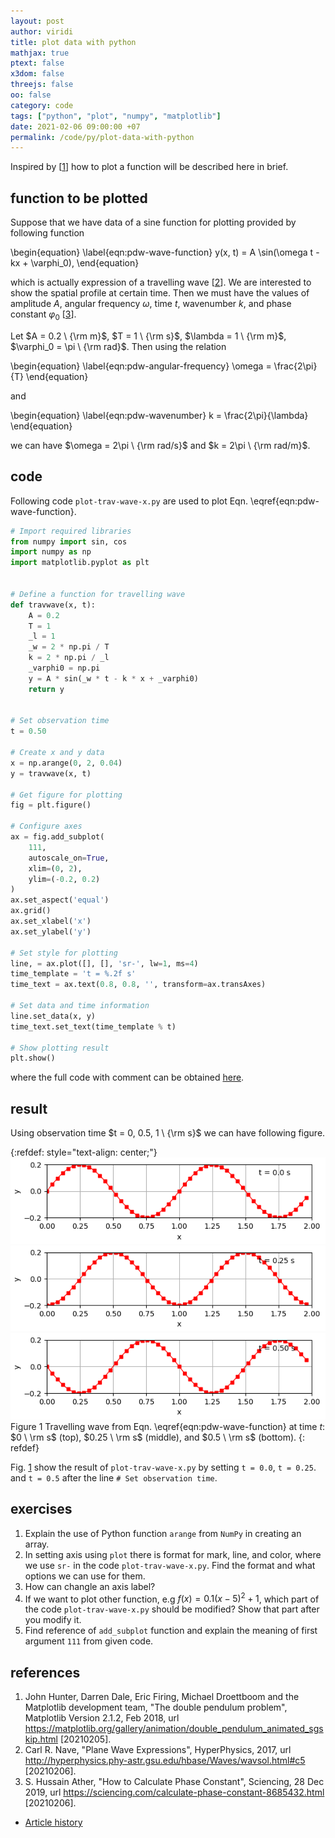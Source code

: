 ```yaml
---
layout: post
author: viridi
title: plot data with python
mathjax: true
ptext: false
x3dom: false
threejs: false
oo: false
category: code
tags: ["python", "plot", "numpy", "matplotlib"]
date: 2021-02-06 09:00:00 +07
permalink: /code/py/plot-data-with-python
---
```

Inspired by [[1](#ref1)] how to plot a function will be described here in brief. 


## function to be plotted
Suppose that we have data of a sine function for plotting provided by following function

\begin{equation}
\label{eqn:pdw-wave-function}
y(x, t) = A \sin(\omega t - kx + \varphi_0),
\end{equation}

which is actually expression of a travelling wave [[2](#ref2)]. We are interested to show the spatial profile at certain time. Then we must have the values of amplitude $A$, angular frequency $\omega$, time $t$, wavenumber $k$, and phase constant $\varphi_0$ [[3](#ref3)].

Let $A = 0.2 \ {\rm m}$, $T = 1 \ {\rm s}$, $\lambda = 1 \ {\rm m}$, $\varphi_0 = \pi \ {\rm rad}$. Then using the relation

\begin{equation}
\label{eqn:pdw-angular-frequency}
\omega = \frac{2\pi}{T}
\end{equation}

and

\begin{equation}
\label{eqn:pdw-wavenumber}
k = \frac{2\pi}{\lambda}
\end{equation}

we can have $\omega = 2\pi \ {\rm rad/s}$ and $k = 2\pi \ {\rm rad/m}$.

## code
Following code `plot-trav-wave-x.py` are used to plot Eqn. \eqref{eqn:pdw-wave-function}.

```python
# Import required libraries
from numpy import sin, cos
import numpy as np
import matplotlib.pyplot as plt


# Define a function for travelling wave
def travwave(x, t):
	A = 0.2
	T = 1
	_l = 1
	_w = 2 * np.pi / T
	k = 2 * np.pi / _l
	_varphi0 = np.pi
	y = A * sin(_w * t - k * x + _varphi0)
	return y


# Set observation time
t = 0.50

# Create x and y data
x = np.arange(0, 2, 0.04)
y = travwave(x, t)

# Get figure for plotting
fig = plt.figure()

# Configure axes
ax = fig.add_subplot(
	111,
	autoscale_on=True,
	xlim=(0, 2),
	ylim=(-0.2, 0.2)
)
ax.set_aspect('equal')
ax.grid()
ax.set_xlabel('x')
ax.set_ylabel('y')

# Set style for plotting
line, = ax.plot([], [], 'sr-', lw=1, ms=4)
time_template = 't = %.2f s'
time_text = ax.text(0.8, 0.8, '', transform=ax.transAxes)

# Set data and time information
line.set_data(x, y)
time_text.set_text(time_template % t)

# Show plotting result
plt.show()
```

where the full code with comment can be obtained [here](https://github.com/butiran/butiran.github.io/blob/master/src/py/anim/plot-trav-wave-x.py).


## result
Using observation time $t = 0, 0.5, 1 \ {\rm s}$ we can have following figure.

{:refdef: style="text-align: center;"}
![..](/assets/img/code/py/wave/trav-wave-t0.00.png)
![..](/assets/img/code/py/wave/trav-wave-t0.25.png)
![..](/assets/img/code/py/wave/trav-wave-t0.50.png)
<br />
Figure <a name="fig:pdw-travelling-wave">1</a> Travelling wave from Eqn. \eqref{eqn:pdw-wave-function} at time $t$: $0 \ \rm s$ (top), $0.25 \ \rm s$ (middle), and $0.5 \ \rm s$ (bottom).
{: refdef}

Fig. <a href="#fig:pdw-travelling-wave">1</a> show the result of `plot-trav-wave-x.py` by setting `t = 0.0`, `t = 0.25`. and `t = 0.5` after the line `# Set observation time`.


## exercises
1. Explain the use of Python function `arange` from `NumPy` in creating an array.
2. In setting axis using `plot` there is format for mark, line, and color, where we use `sr-` in the code `plot-trav-wave-x.py`. Find the format and what options we can use for them.
3. How can changle an axis label?
4. If we want to plot other function, e.g $f(x) = 0.1(x - 5)^2 + 1$, which part of the code `plot-trav-wave-x.py` should be modified? Show that part after you modify it.
5. Find reference of `add_subplot` function and explain the meaning of first argument `111` from given code.


## references
1. <a name="ref1"></a>John Hunter, Darren Dale, Eric Firing, Michael Droettboom and the Matplotlib development team, "The double pendulum problem", Matplotlib Version 2.1.2, Feb 2018, url <https://matplotlib.org/gallery/animation/double_pendulum_animated_sgskip.html> [20210205].
2. <a name="ref2"></a>Carl R. Nave, "Plane Wave Expressions", HyperPhysics, 2017, url <http://hyperphysics.phy-astr.gsu.edu/hbase/Waves/wavsol.html#c5> [20210206].
3. <a name="ref3"></a>S. Hussain Ather, "How to Calculate Phase Constant", Sciencing, 28 Dec 2019, url <https://sciencing.com/calculate-phase-constant-8685432.html> [20210206].

+ [Article history](https://github.com/butiran/butiran.github.io/commits/master/_posts/code/py/2021-02-06-plot-data-with-python.md)
